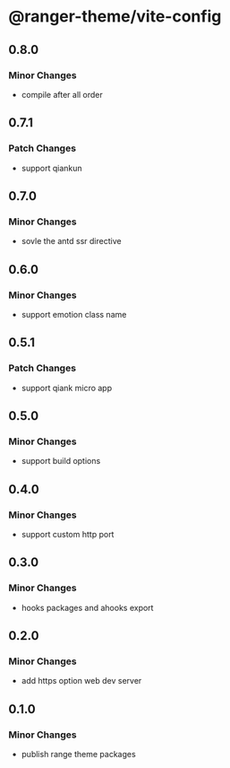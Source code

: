 # @ranger-theme/vite-config

## 0.8.0

### Minor Changes

- compile after all order

## 0.7.1

### Patch Changes

- support qiankun

## 0.7.0

### Minor Changes

- sovle the antd ssr directive

## 0.6.0

### Minor Changes

- support emotion class name

## 0.5.1

### Patch Changes

- support qiank micro app

## 0.5.0

### Minor Changes

- support build options

## 0.4.0

### Minor Changes

- support custom http port

## 0.3.0

### Minor Changes

- hooks packages and ahooks export

## 0.2.0

### Minor Changes

- add https option web dev server

## 0.1.0

### Minor Changes

- publish range theme packages
